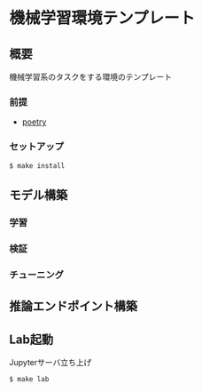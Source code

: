 # 機械学習環境テンプレート
## 概要
機械学習系のタスクをする環境のテンプレート
### 前提
- [poetry]()
### セットアップ
```
$ make install
```
## モデル構築
### 学習
### 検証
### チューニング
## 推論エンドポイント構築
## Lab起動
Jupyterサーバ立ち上げ
```
$ make lab
```